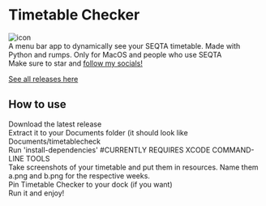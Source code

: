 # Timetable Checker  
![icon](https://lh3.googleusercontent.com/RwasX4H1kZEPRr9zZKnSvHImn4YmoGPQASqM4yp-BcdO9A8T62twOq2ckBXbnsrMrCy13GAfYEufEHrOxbJdc44h=s120)  
A menu bar app to dynamically see your SEQTA timetable.
Made with Python and rumps. Only for MacOS and people who use SEQTA  
Make sure to star and [follow my socials!](linktr.ee/arastine)

[See all releases here](https://drive.google.com/drive/folders/13Z68PTLBM9wOWr2Nd9cwxvcEugE7I_qr?usp=sharing)  

## How to use
Download the latest release  
Extract it to your Documents folder (it should look like Documents/timetablecheck  
Run 'install-dependencies' #CURRENTLY REQUIRES XCODE COMMAND-LINE TOOLS  
Take screenshots of your timetable and put them in resources. Name them a.png and b.png for the respective weeks.  
Pin Timetable Checker to your dock (if you want)  
Run it and enjoy!
